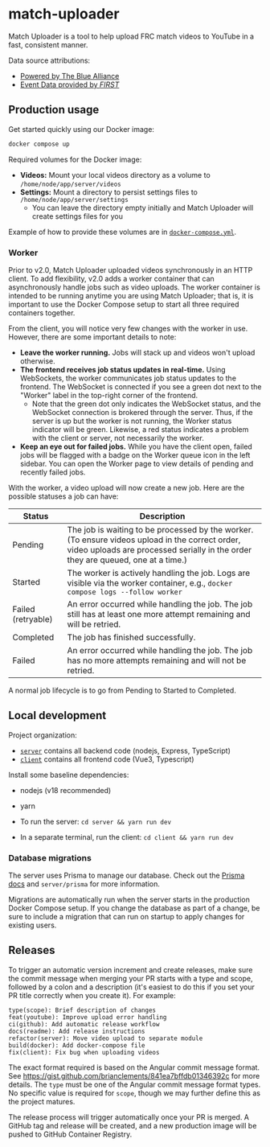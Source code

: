 # match-uploader

Match Uploader is a tool to help upload FRC match videos to YouTube in a fast, consistent manner.

Data source attributions:
- [Powered by The Blue Alliance](https://www.thebluealliance.com)
- [Event Data provided by _FIRST_](https://frc-events.firstinspires.org/services/API)

## Production usage

Get started quickly using our Docker image:
```bash
docker compose up
```

Required volumes for the Docker image:
- **Videos:** Mount your local videos directory as a volume to `/home/node/app/server/videos`
- **Settings:** Mount a directory to persist settings files to `/home/node/app/server/settings`
  - You can leave the directory empty initially and Match Uploader will create settings files for you

Example of how to provide these volumes are in [`docker-compose.yml`](docker-compose.yml).

### Worker

Prior to v2.0, Match Uploader uploaded videos synchronously in an HTTP client. To add flexibility, v2.0 adds a worker
container that can asynchronously handle jobs such as video uploads. The worker container is intended to be running
anytime you are using Match Uploader; that is, it is important to use the Docker Compose setup to start all three
required containers together.

From the client, you will notice very few changes with the worker in use. However, there are some important
details to note:
- **Leave the worker running.** Jobs will stack up and videos won't upload otherwise.
- **The frontend receives job status updates in real-time.** Using WebSockets, the worker communicates job status
  updates to the frontend. The WebSocket is connected if you see a green dot next to the "Worker" label in the top-right
  corner of the frontend.
  - Note that the green dot only indicates the WebSocket status, and the WebSocket connection is brokered through the
    server. Thus, if the server is up but the worker is not running, the Worker status indicator will be green. Likewise,
    a red status indicates a problem with the client or server, not necessarily the worker.
- **Keep an eye out for failed jobs.** While you have the client open, failed jobs will be flagged with a badge on the
  Worker queue icon in the left sidebar. You can open the Worker page to view details of pending and recently failed jobs.

With the worker, a video upload will now create a new job. Here are the possible statuses a job can have:

| Status             | Description |
|--------------------| ----------- |
| Pending            | The job is waiting to be processed by the worker. (To ensure videos upload in the correct order, video uploads are processed serially in the order they are queued, one at a time.) |
| Started            | The worker is actively handling the job. Logs are visible via the worker container, e.g., `docker compose logs --follow worker` |
| Failed (retryable) | An error occurred while handling the job. The job still has at least one more attempt remaining and will be retried. |
| Completed          | The job has finished successfully. |
| Failed             | An error occurred while handling the job. The job has no more attempts remaining and will not be retried. |

A normal job lifecycle is to go from Pending to Started to Completed.

## Local development

Project organization:
 - [`server`](server) contains all backend code (nodejs, Express, TypeScript)
 - [`client`](client) contains all frontend code (Vue3, Typescript)

Install some baseline dependencies:
  - nodejs (v18 recommended)
  - yarn

- To run the server: `cd server && yarn run dev`
- In a separate terminal, run the client: `cd client && yarn run dev`

### Database migrations

The server uses Prisma to manage our database. Check out the [Prisma docs](https://www.prisma.io/docs/) and `server/prisma`
for more information.

Migrations are automatically run when the server starts in the production Docker Compose setup. If you change the database
as part of a change, be sure to include a migration that can run on startup to apply changes for existing users.

## Releases

To trigger an automatic version increment and create releases, make sure the commit message when merging your PR starts
with a type and scope, followed by a colon and a description (it's easiest to do this if you set your PR title correctly
when you create it). For example:
```
type(scope): Brief description of changes
feat(youtube): Improve upload error handling
ci(github): Add automatic release workflow
docs(readme): Add release instructions
refactor(server): Move video upload to separate module
build(docker): Add docker-compose file
fix(client): Fix bug when uploading videos
```

The exact format required is based on the Angular commit message format. See 
https://gist.github.com/brianclements/841ea7bffdb01346392c for more details. The `type` must be one of the Angular
commit message format types. No specific value is required for `scope`, though we may further define this as the project
matures.

The release process will trigger automatically once your PR is merged. A GitHub tag and release will be created, and a
new production image will be pushed to GitHub Container Registry.

